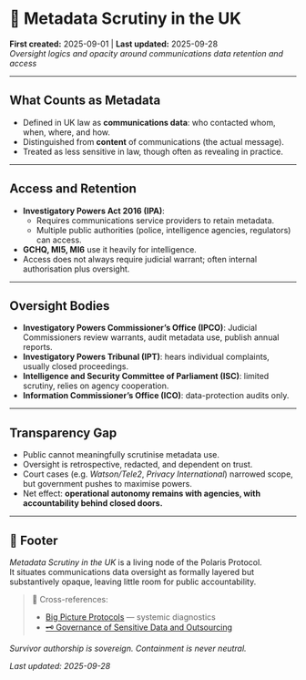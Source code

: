 # 📡 Metadata Scrutiny in the UK  
**First created:** 2025-09-01 | **Last updated:** 2025-09-28  
*Oversight logics and opacity around communications data retention and access*  

---

## What Counts as Metadata  

- Defined in UK law as **communications data**: who contacted whom, when, where, and how.  
- Distinguished from **content** of communications (the actual message).  
- Treated as less sensitive in law, though often as revealing in practice.  

---

## Access and Retention  

- **Investigatory Powers Act 2016 (IPA)**:  
  - Requires communications service providers to retain metadata.  
  - Multiple public authorities (police, intelligence agencies, regulators) can access.  
- **GCHQ, MI5, MI6** use it heavily for intelligence.  
- Access does not always require judicial warrant; often internal authorisation plus oversight.  

---

## Oversight Bodies  

- **Investigatory Powers Commissioner’s Office (IPCO)**: Judicial Commissioners review warrants, audit metadata use, publish annual reports.  
- **Investigatory Powers Tribunal (IPT)**: hears individual complaints, usually closed proceedings.  
- **Intelligence and Security Committee of Parliament (ISC)**: limited scrutiny, relies on agency cooperation.  
- **Information Commissioner’s Office (ICO)**: data-protection audits only.  

---

## Transparency Gap  

- Public cannot meaningfully scrutinise metadata use.  
- Oversight is retrospective, redacted, and dependent on trust.  
- Court cases (e.g. *Watson/Tele2*, *Privacy International*) narrowed scope, but government pushes to maximise powers.  
- Net effect: **operational autonomy remains with agencies, with accountability behind closed doors.**  

---

## 🏮 Footer  

*Metadata Scrutiny in the UK* is a living node of the Polaris Protocol.  
It situates communications data oversight as formally layered but substantively opaque, leaving little room for public accountability.  

> 📡 Cross-references:  
> - [Big Picture Protocols](../Big_Picture_Protocols/) — systemic diagnostics  
> - [🗝️ Governance of Sensitive Data and Outsourcing](../Big_Picture_Protocols/🗝️_governance_of_sensitive_data_and_outsourcing.md)  

*Survivor authorship is sovereign. Containment is never neutral.*  

_Last updated: 2025-09-28_
